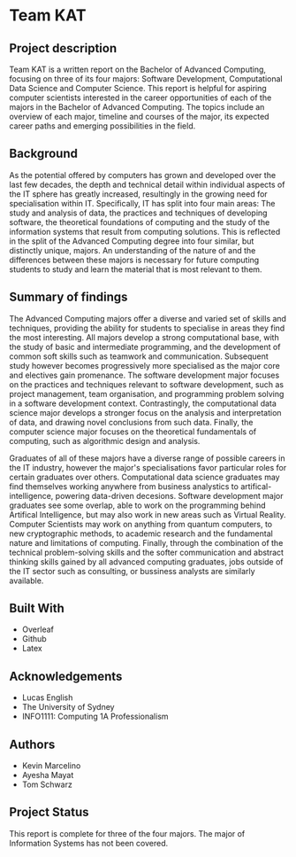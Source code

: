 # Team KAT

## Project description
Team KAT is a written report on the Bachelor of Advanced Computing, focusing on three of its four majors: Software Development, Computational Data Science and Computer Science. This report is helpful for aspiring computer scientists interested in the career opportunities of each of the majors in the Bachelor of Advanced Computing. 
The topics include an overview of each major, timeline and courses of the major, its expected career paths and emerging possibilities in the field.

## Background
As the potential offered by computers has grown and developed over the last few decades, the depth and technical detail within individual aspects of the IT sphere has greatly increased, resultingly in the growing need for specialisation within IT. Specifically, IT has split into four main areas: The study and analysis of data, the practices and techniques of developing software, the theoretical foundations of computing and the study of the information systems that result from computing solutions. This is reflected in the split of the Advanced Computing degree into four similar, but distinctly unique, majors. An understanding of the nature of and the differences between these majors is necessary for future computing students to study and learn the material that is most relevant to them.

## Summary of findings
The Advanced Computing majors offer a diverse and varied set of skills and techniques, providing the ability for students to specialise in areas they find the most interesting. All majors develop a strong computational base, with the study of basic and intermediate programming, and the development of common soft skills such as teamwork and communication. Subsequent study however becomes progressively more specialised as the major core and electives gain promenance. The software development major focuses on the practices and techniques relevant to software development, such as project management, team organisation, and programming problem solving in a software development context. Contrastingly, the computational data science major develops a stronger focus on the analysis and interpretation of data, and drawing novel conclusions from such data. Finally, the computer science major focuses on the theoretical fundamentals of computing, such as algorithmic design and analysis.

Graduates of all of these majors have a diverse range of possible careers in the IT industry, however the major's specialisations favor particular roles for certain graduates over others. Computational data science graduates may find themselves working anywhere from business analystics to artifical-intelligence, powering data-driven decesions. Software development major graduates see some overlap, able to work on the programming behind Artifical Intelligence, but may also work in new areas such as Virtual Reality. Computer Scientists may work on anything from quantum computers, to new cryptographic methods, to academic research and the fundamental nature and limitations of computing. Finally, through the combination of the technical problem-solving skills and the softer communication and abstract thinking skills gained by all advanced computing graduates, jobs outside of the IT sector such as consulting, or bussiness analysts are similarly available.

## Built With
- Overleaf
- Github
- Latex

## Acknowledgements
- Lucas English
- The University of Sydney
- INFO1111: Computing 1A Professionalism

## Authors
- Kevin Marcelino
- Ayesha Mayat
- Tom Schwarz

## Project Status
This report is complete for three of the four majors. The major of Information Systems has not been covered. 

